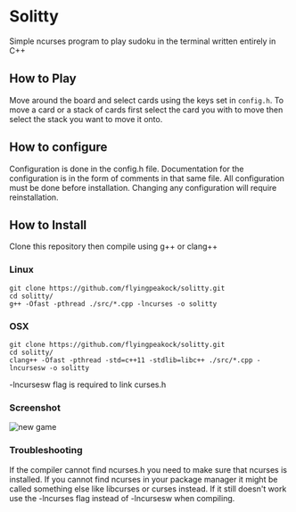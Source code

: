 # Solitty

Simple ncurses program to play sudoku in the terminal
written entirely in C++

## How to Play
Move around the board and select cards using the keys set in ```config.h```.
To move a card or a stack of cards first select the card you with to move 
then select the stack you want to move it onto.

## How to configure
Configuration is done in the config.h file. Documentation for the
configuration is in the form of comments in that same file.
All configuration must be done before installation.
Changing any configuration will require reinstallation.

## How to Install
Clone this repository then compile using g++ or clang++

### Linux
```
git clone https://github.com/flyingpeakock/solitty.git
cd solitty/
g++ -Ofast -pthread ./src/*.cpp -lncurses -o solitty
```

### OSX
```
git clone https://github.com/flyingpeakock/solitty.git
cd solitty/
clang++ -Ofast -pthread -std=c++11 -stdlib=libc++ ./src/*.cpp -lncursesw -o solitty
```
-lncursesw flag is required to link curses.h

### Screenshot
![new game](https://i.imgur.com/sMBQvif.png)

### Troubleshooting
If the compiler cannot find ncurses.h you need to make sure that ncurses is installed.
If you cannot find ncurses in your package manager it might be called something else like
libcurses or curses instead. If it still doesn't work use the -lncurses flag instead of -lncursesw when compiling.

